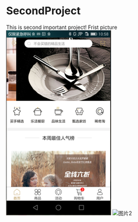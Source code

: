 # SecondProject
This is second important project!
Frist picture
![运行部分张图片](https://github.com/AndyYuan317/SecondProject/blob/master/app/src/main/res/pictureapp/firstfragment.png)
![图片2](,https://github.com/AndyYuan317/SecondProject/blob/master/app/src/main/res/pictureapp/sencondfragment.png)

